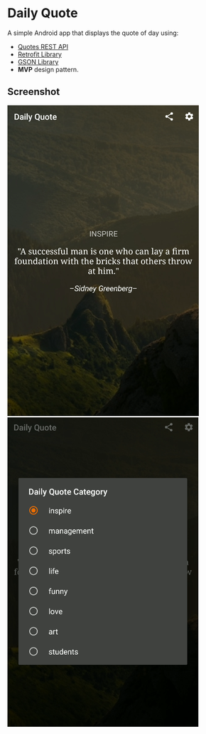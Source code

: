 # Daily Quote
A simple Android app that displays the quote of day using:
- [Quotes REST API](https://quotes.rest/)
- [Retrofit Library](https://square.github.io/retrofit/)
- [GSON Library](https://github.com/google/gson)
- **MVP** design pattern.


## Screenshot
![screenshot-1](https://github.com/polamokh/daily-quote/blob/master/screenshots/screenshot-1.png)
![screenshot-2](https://github.com/polamokh/daily-quote/blob/master/screenshots/screenshot-2.png)